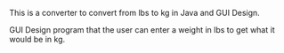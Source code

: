 This is a converter to convert from lbs to kg in Java and GUI Design.

GUI Design program that the user can enter a weight in lbs to get what it would be in kg.
